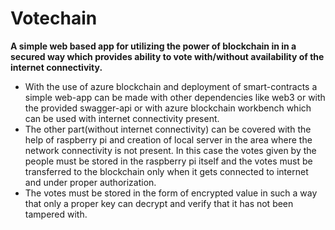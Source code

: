 # Votechain
**A simple web based app for utilizing the power of blockchain in in a secured way which provides ability to vote with/without availability of the internet connectivity.**

 - With the use of azure blockchain and deployment of smart-contracts a simple web-app can be made with other dependencies like web3 or with the provided swagger-api or with azure blockchain workbench which can be used with internet connectivity present.
 - The other part(without internet connectivity) can be covered with the help of raspberry pi and creation of local server in the area where the network connectivity is not present. In this case  the votes given by the people must be stored in the raspberry pi itself and the votes must be transferred to the blockchain only when it gets connected to internet and under proper authorization.
 - The votes must be stored in the form of encrypted value in such a way that only a proper key can decrypt and verify that it has not been tampered with.
